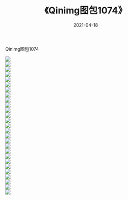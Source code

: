 ﻿---
layout: post
title:  《Qinimg图包1074》
date:   2021-04-18
img: http://imgx.orgx.ga/Qinimg图包/Qinimg图包1074/000.jpg
categories: [美女, 清纯, 唯美]
---

Qinimg图包1074

 ![](http://imgx.orgx.ga/Qinimg图包/Qinimg图包1074/001.jpg) <br>![](http://imgx.orgx.ga/Qinimg图包/Qinimg图包1074/002.jpg) <br>![](http://imgx.orgx.ga/Qinimg图包/Qinimg图包1074/003.jpg) <br>![](http://imgx.orgx.ga/Qinimg图包/Qinimg图包1074/004.jpg) <br>![](http://imgx.orgx.ga/Qinimg图包/Qinimg图包1074/005.jpg) <br>![](http://imgx.orgx.ga/Qinimg图包/Qinimg图包1074/006.jpg) <br>![](http://imgx.orgx.ga/Qinimg图包/Qinimg图包1074/007.jpg) <br>![](http://imgx.orgx.ga/Qinimg图包/Qinimg图包1074/008.jpg) <br>![](http://imgx.orgx.ga/Qinimg图包/Qinimg图包1074/009.jpg) <br>![](http://imgx.orgx.ga/Qinimg图包/Qinimg图包1074/010.jpg) <br>![](http://imgx.orgx.ga/Qinimg图包/Qinimg图包1074/011.jpg) <br>![](http://imgx.orgx.ga/Qinimg图包/Qinimg图包1074/012.jpg) <br>![](http://imgx.orgx.ga/Qinimg图包/Qinimg图包1074/013.jpg) <br>![](http://imgx.orgx.ga/Qinimg图包/Qinimg图包1074/014.jpg) <br>![](http://imgx.orgx.ga/Qinimg图包/Qinimg图包1074/015.jpg) <br>![](http://imgx.orgx.ga/Qinimg图包/Qinimg图包1074/016.jpg) <br>![](http://imgx.orgx.ga/Qinimg图包/Qinimg图包1074/017.jpg) <br>![](http://imgx.orgx.ga/Qinimg图包/Qinimg图包1074/018.jpg) <br>![](http://imgx.orgx.ga/Qinimg图包/Qinimg图包1074/019.jpg) <br>![](http://imgx.orgx.ga/Qinimg图包/Qinimg图包1074/020.jpg) <br>![](http://imgx.orgx.ga/Qinimg图包/Qinimg图包1074/021.jpg) <br>![](http://imgx.orgx.ga/Qinimg图包/Qinimg图包1074/022.jpg) <br>![](http://imgx.orgx.ga/Qinimg图包/Qinimg图包1074/023.jpg) <br>![](http://imgx.orgx.ga/Qinimg图包/Qinimg图包1074/024.jpg) <br>![](http://imgx.orgx.ga/Qinimg图包/Qinimg图包1074/025.jpg) <br>![](http://imgx.orgx.ga/Qinimg图包/Qinimg图包1074/026.jpg) <br>![](http://imgx.orgx.ga/Qinimg图包/Qinimg图包1074/027.jpg) <br>